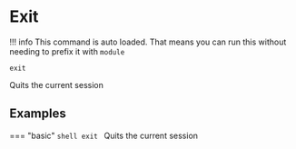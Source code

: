 # Exit

!!! info
    This command is auto loaded.
    That means you can run this without needing to prefix it with `module`

```shell
exit
```

Quits the current session

## Examples

=== "basic"
    ```shell
    exit
    ```
    Quits the current session